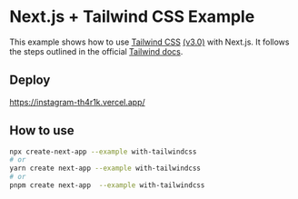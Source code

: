 # Next.js + Tailwind CSS Example

This example shows how to use [Tailwind CSS](https://tailwindcss.com/) [(v3.0)](https://tailwindcss.com/blog/tailwindcss-v3) with Next.js. It follows the steps outlined in the official [Tailwind docs](https://tailwindcss.com/docs/guides/nextjs).

## Deploy 

https://instagram-th4r1k.vercel.app/

## How to use


```bash
npx create-next-app --example with-tailwindcss 
# or
yarn create next-app --example with-tailwindcss 
# or
pnpm create next-app  --example with-tailwindcss 
```

